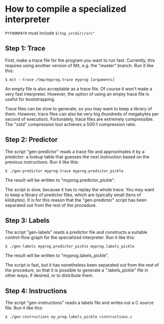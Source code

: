 How to compile a specialized interpreter
========================================

`PYTHONPATH` must include `$(top_srcdir)/src"`


Step 1: Trace
-------------

First, make a trace file for the program you want to run fast. Currently, this
requires using another version of Mit, e.g. the "master" branch. Run it like
this:

    $ mit --trace /tmp/myprog.trace myprog [arguments]

An empty file is also acceptable as a trace file. Of course it won't make a
very fast interpreter. However, the option of using an empty trace file is
useful for bootstrapping.

Trace files can be slow to generate, so you may want to keep a library of
them. However, trace files can also be very big (hundreds of megabytes per
second of execution). Fortunately, trace files are extremely compressible.
The "zstd" compression tool achieves a 500:1 compression ratio.


Step 2: Predictor
-----------------

The script "gen-predictor" reads a trace file and approximates it by a
predictor: a lookup table that guesses the next instruction based on the
previous instructions. Run it like this:

    $ ./gen-predictor myprog.trace myprog.predictor_pickle

The result will be written to "myprog.predictor_pickle".

The script is slow, because it has to replay the whole trace. You may want to
keep a library of predictor files, which are typically small (tens of
kilobytes). It is for this reason that the "gen-predictor" script has been
separated out from the rest of the procedure.


Step 3: Labels
--------------

The script "gen-labels" reads a predictor file and constructs a suitable
control-flow graph for the specialized interpreter. Run it like this:

    $ ./gen-labels myprog.predictor_pickle myprog.labels_pickle

The result will be written to "myprog.labels_pickle".

The script is fast, but it has nonetheless been separated out from the rest of
the procedure, so that it is possible to generate a ".labels_pickle" file in
other ways, if desired, or to distribute them.


Step 4: Instructions
--------------------

The script "gen-instructions" reads a labels file and writes out a C source
file. Run it like this:

    $ ./gen-instructions my_prog.labels_pickle >instructions.c
